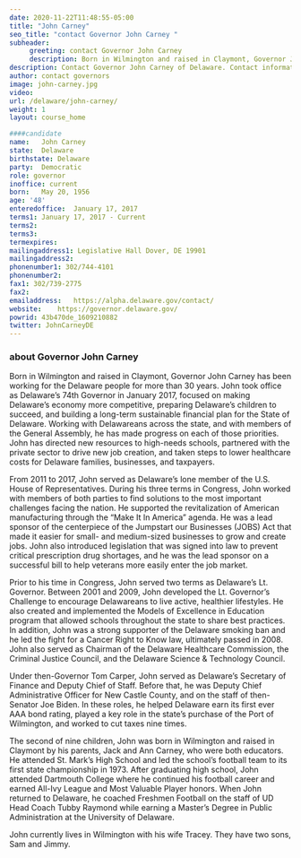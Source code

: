 ```yaml
---
date: 2020-11-22T11:48:55-05:00
title: "John Carney"
seo_title: "contact Governor John Carney "
subheader:
     greeting: contact Governor John Carney 
     description: Born in Wilmington and raised in Claymont, Governor John Carney took office as Delaware’s 74th Governor in January 2017, focused on making Delaware’s economy more competitive, preparing Delaware’s children to succeed, and building a long-term sustainable financial plan for the State of Delaware. From 2011 to 2017, Governor Carney served as Delaware’s lone member of the U.S. House of Representatives. During his three terms in Congress, he worked with members of both parties to find solutions to the most important challenges facing the nation. He supported the revitalization of American manufacturing through the “Make It In America” agenda. He was a lead sponsor of the centerpiece of the Jumpstart our Businesses (JOBS) Act that made it easier for small- and medium-sized businesses to grow and create jobs. John also introduced legislation that was signed into law to prevent critical prescription drug shortages, and he was the lead sponsor on a successful bill to help veterans more easily enter the job market. Prior to his time in Congress, John served two terms as Delaware’s Lieutenant Governor. Between 2001 and 2009, John developed the Lt. Governor’s Challenge to encourage Delawareans to live active, healthier lifestyles. He also created and implemented the Models of Excellence in Education program that allowed schools throughout the state to share best practices. In addition, John was a strong supporter of the Delaware smoking ban and he led the fight for a Cancer Right to Know law, ultimately passed in 2008. John also served as Chairman of the Delaware Healthcare Commission, the Criminal Justice Council, and the Delaware Science & Technology Council.
description: Contact Governor John Carney of Delaware. Contact information for John Carney includes his email address, phone number, and mailing address.
author: contact governors
image: john-carney.jpg
video:
url: /delaware/john-carney/
weight: 1
layout: course_home

####candidate
name:	John Carney
state:	Delaware
birthstate: Delaware
party:	Democratic
role: governor
inoffice: current
born:	May 20, 1956
age: '48'
enteredoffice:	January 17, 2017 
terms1: January 17, 2017 - Current
terms2: 
terms3: 
termexpires:	
mailingaddress1: Legislative Hall Dover, DE 19901
mailingaddress2:		
phonenumber1: 302/744-4101
phonenumber2:	
fax1: 302/739-2775
fax2: 
emailaddress:	https://alpha.delaware.gov/contact/
website:	https://governor.delaware.gov/
powrid: 43b470de_1609210882
twitter: JohnCarneyDE
---
```


### about Governor John Carney
Born in Wilmington and raised in Claymont, Governor John Carney has been working for the Delaware people for more than 30 years. John took office as Delaware’s 74th Governor in January 2017, focused on making Delaware’s economy more competitive, preparing Delaware’s children to succeed, and building a long-term sustainable financial plan for the State of Delaware. Working with Delawareans across the state, and with members of the General Assembly, he has made progress on each of those priorities. John has directed new resources to high-needs schools, partnered with the private sector to drive new job creation, and taken steps to lower healthcare costs for Delaware families, businesses, and taxpayers.

From 2011 to 2017, John served as Delaware’s lone member of the U.S. House of Representatives. During his three terms in Congress, John worked with members of both parties to find solutions to the most important challenges facing the nation. He supported the revitalization of American manufacturing through the “Make It In America” agenda. He was a lead sponsor of the centerpiece of the Jumpstart our Businesses (JOBS) Act that made it easier for small- and medium-sized businesses to grow and create jobs. John also introduced legislation that was signed into law to prevent critical prescription drug shortages, and he was the lead sponsor on a successful bill to help veterans more easily enter the job market.

Prior to his time in Congress, John served two terms as Delaware’s Lt. Governor. Between 2001 and 2009, John developed the Lt. Governor’s Challenge to encourage Delawareans to live active, healthier lifestyles. He also created and implemented the Models of Excellence in Education program that allowed schools throughout the state to share best practices. In addition, John was a strong supporter of the Delaware smoking ban and he led the fight for a Cancer Right to Know law, ultimately passed in 2008. John also served as Chairman of the Delaware Healthcare Commission, the Criminal Justice Council, and the Delaware Science & Technology Council.

Under then-Governor Tom Carper, John served as Delaware’s Secretary of Finance and Deputy Chief of Staff. Before that, he was Deputy Chief Administrative Officer for New Castle County, and on the staff of then-Senator Joe Biden. In these roles, he helped Delaware earn its first ever AAA bond rating, played a key role in the state’s purchase of the Port of Wilmington, and worked to cut taxes nine times.

The second of nine children, John was born in Wilmington and raised in Claymont by his parents, Jack and Ann Carney, who were both educators. He attended St. Mark’s High School and led the school’s football team to its first state championship in 1973. After graduating high school, John attended Dartmouth College where he continued his football career and earned All-Ivy League and Most Valuable Player honors. When John returned to Delaware, he coached Freshmen Football on the staff of UD Head Coach Tubby Raymond while earning a Master’s Degree in Public Administration at the University of Delaware.

John currently lives in Wilmington with his wife Tracey. They have two sons, Sam and Jimmy.

